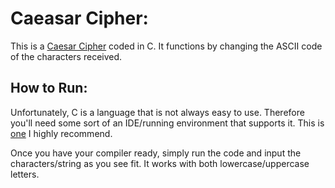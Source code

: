 # Caeasar Cipher:

This is a [Caesar Cipher](https://en.wikipedia.org/wiki/Caesar_cipher) coded in C. It functions by changing the ASCII code of the characters received. 

## How to Run:

Unfortunately, C is a language that is not always easy to use. Therefore you'll need some sort of an IDE/running environment that supports it.
This is [one](https://www.onlinegdb.com/online_c_compiler) I highly recommend. 

Once you have your compiler ready, simply run the code and input the characters/string as you see fit. It works with both lowercase/uppercase letters. 
